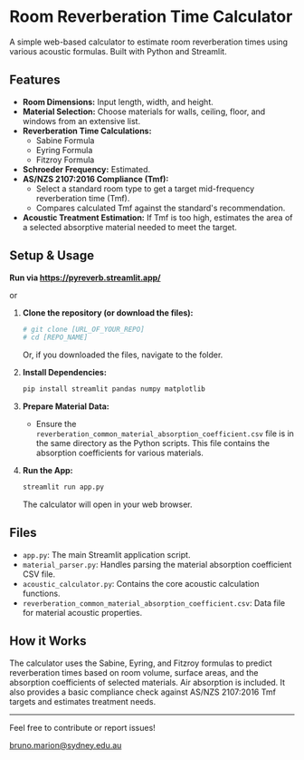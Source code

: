 # Room Reverberation Time Calculator

A simple web-based calculator to estimate room reverberation times using various acoustic formulas. Built with Python and Streamlit.

## Features

*   **Room Dimensions:** Input length, width, and height.
*   **Material Selection:** Choose materials for walls, ceiling, floor, and windows from an extensive list.
*   **Reverberation Time Calculations:**
    *   Sabine Formula
    *   Eyring Formula
    *   Fitzroy Formula
*   **Schroeder Frequency:** Estimated.
*   **AS/NZS 2107:2016 Compliance (Tmf):**
    *   Select a standard room type to get a target mid-frequency reverberation time (Tmf).
    *   Compares calculated Tmf against the standard's recommendation.
*   **Acoustic Treatment Estimation:** If Tmf is too high, estimates the area of a selected absorptive material needed to meet the target.

## Setup & Usage
**Run via https://pyreverb.streamlit.app/**

or

1.  **Clone the repository (or download the files):**
    ```bash
    # git clone [URL_OF_YOUR_REPO]
    # cd [REPO_NAME]
    ```
    Or, if you downloaded the files, navigate to the folder.

2.  **Install Dependencies:**
    ```bash
    pip install streamlit pandas numpy matplotlib
    ```

3.  **Prepare Material Data:**
    *   Ensure the `reverberation_common_material_absorption_coefficient.csv` file is in the same directory as the Python scripts. This file contains the absorption coefficients for various materials.

4.  **Run the App:**
    ```bash
    streamlit run app.py
    ```
    The calculator will open in your web browser.

## Files

*   `app.py`: The main Streamlit application script.
*   `material_parser.py`: Handles parsing the material absorption coefficient CSV file.
*   `acoustic_calculator.py`: Contains the core acoustic calculation functions.
*   `reverberation_common_material_absorption_coefficient.csv`: Data file for material acoustic properties.

## How it Works

The calculator uses the Sabine, Eyring, and Fitzroy formulas to predict reverberation times based on room volume, surface areas, and the absorption coefficients of selected materials. Air absorption is included. It also provides a basic compliance check against AS/NZS 2107:2016 Tmf targets and estimates treatment needs.

---

Feel free to contribute or report issues!

bruno.marion@sydney.edu.au
